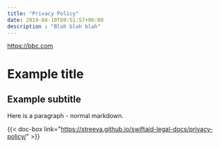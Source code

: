 ```yaml
---
title: "Privacy Policy"
date: 2019-04-10T09:51:57+06:00
description : "Blah blah blah"
---
```


https://bbc.com

# Example title

## Example subtitle

Here is a paragraph - normal markdown.

{{< doc-box link="https://streeva.github.io/swiftaid-legal-docs/privacy-policy/" >}}
